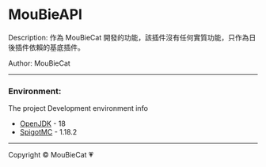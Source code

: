# MouBieAPI

Description: 作為 MouBieCat 開發的功能，該插件沒有任何實質功能，只作為日後插件依賴的基底插件。

Author: MouBieCat

-------------

### Environment:

The project Development environment info
<ul>
    <li><a href="https://www.oracle.com/java/technologies/downloads/">OpenJDK</a> - 18</li>
    <li><a href="https://getbukkit.org/download/spigot">SpigotMC</a> - 1.18.2</li>
</ul>

-------------
Copyright © MouBieCat 💗
